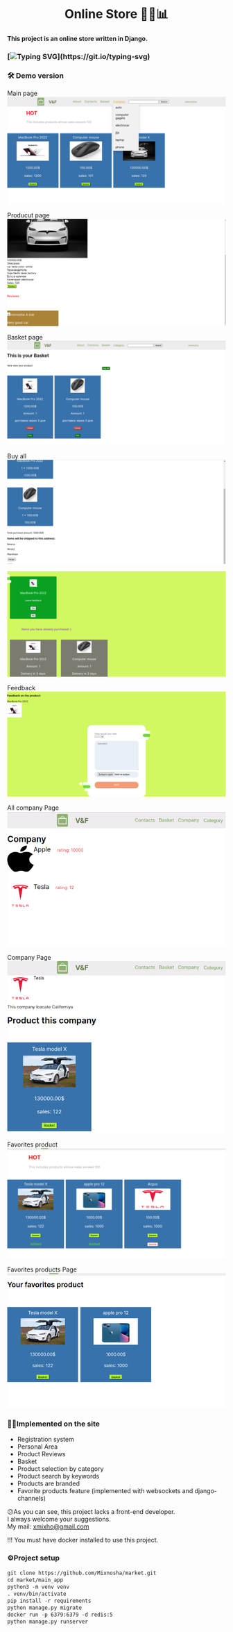 <h1 align="center">Online Store  🏪🌐📊 </h1>

#### This project is an online store written in Django.

###  [![Typing SVG](https://readme-typing-svg.herokuapp.com?size=16&color=F7F7F7&height=25&lines=The+project+is+under+development+.+.+.)](https://git.io/typing-svg)

### 🛠 Demo version
  Main page
![image](readmeimg/img.png)

Producut page
![img.png](readmeimg/img2.png)

Basket page
![img.png](readmeimg/img_1.png)

Buy all
![img.png](readmeimg/img_2.png)


![img.png](readmeimg/img_3.png)

Feedback
![img.png](readmeimg/img_4.png)

All company Page
![img.png](readmeimg/img_5.png)

Company Page
![img.png](readmeimg/img_6.png)

Favorites product
![img.png](readmeimg/img_7.png)

Favorites products Page
![img.png](readmeimg/img_8.png)
### 👷‍♂️Implemented on the site

* Registration system
* Personal Area
* Product Reviews
* Basket
* Product selection by category
* Product search by keywords
* Products are branded
* Favorite products feature (implemented with websockets and django-channels)


😕As you can see, this project lacks a front-end developer.\
I always welcome your suggestions.\
My mail: xmixho@gmail.com

!!! You must have docker installed to use this project.
### ⚙️Project setup

```
git clone https://github.com/Mixnosha/market.git
cd market/main_app
python3 -m venv venv
. venv/bin/activate
pip install -r requirements
python manage.py migrate
docker run -p 6379:6379 -d redis:5
python manage.py runserver
```
